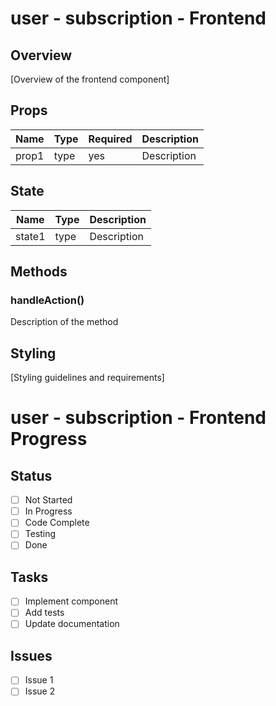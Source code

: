 # user - subscription - Frontend

## Overview

[Overview of the frontend component]

## Props

| Name  | Type | Required | Description |
| ----- | ---- | -------- | ----------- |
| prop1 | type | yes      | Description |

## State

| Name   | Type | Description |
| ------ | ---- | ----------- |
| state1 | type | Description |

## Methods

### handleAction()

Description of the method

## Styling

[Styling guidelines and requirements]

# user - subscription - Frontend Progress

## Status

- [ ] Not Started
- [ ] In Progress
- [ ] Code Complete
- [ ] Testing
- [ ] Done

## Tasks

- [ ] Implement component
- [ ] Add tests
- [ ] Update documentation

## Issues

- [ ] Issue 1
- [ ] Issue 2
